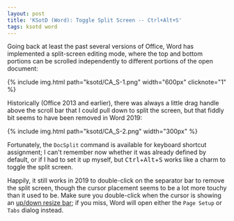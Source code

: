 ```yaml
---
layout: post
title: 'KSotD (Word): Toggle Split Screen -- Ctrl+Alt+S'
tags: ksotd word
---
```


Going back at least the past several versions of Office, Word has implemented a split-screen
editing mode, where the top and bottom portions can be scrolled independently
to different portions of the open document:

{% include img.html path="ksotd/CA_S-1.png" width="600px" clicknote="1" %}

Historically (Office 2013 and earlier), there was always a little drag handle above the
scroll bar that I could pull down to split the screen, but that fiddly bit seems
to have been removed in Word 2019:

{% include img.html path="ksotd/CA_S-2.png" width="300px" %}

Fortunately, the `DocSplit` command is available for keyboard shortcut assignment;
I can't remember now whether it was already defined by default, or if I had to
set it up myself, but <kbd>Ctrl</kbd>+<kbd>Alt</kbd>+<kbd>S</kbd> works like a
charm to toggle the split screen.

Happily, it still works in 2019 to double-click on the separator bar to remove the
split screen, though the cursor placement seems to be a lot more touchy than it used to be.
Make sure you double-click when the cursor is showing an
[up/down resize bar](https://www.iconfinder.com/icons/2200163/css_cursor_cursor_resize_cursor_row_size_cursor_icon);
if you miss, Word will open either the `Page Setup` or `Tabs` dialog instead.